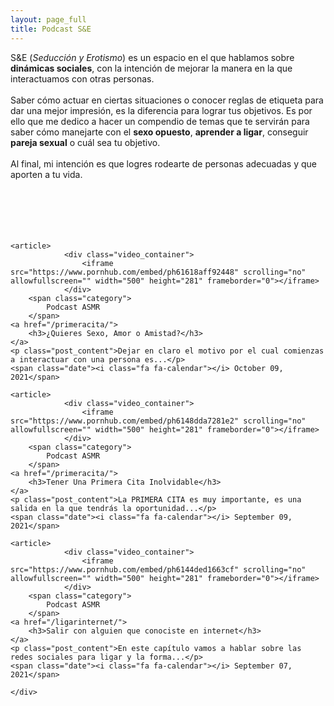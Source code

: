 ```yaml
---
layout: page_full
title: Podcast S&E
---
```

S&E (*Seducción y Erotismo*) es un espacio en el que hablamos sobre **dinámicas sociales**, con la intención de mejorar la manera en la que interactuamos con otras personas.
<br><br> 
Saber cómo actuar en ciertas situaciones o conocer reglas de etiqueta para dar una mejor impresión, es la diferencia para lograr tus objetivos. Es por ello que me dedico a hacer un compendio de temas que te servirán para saber cómo manejarte con el **sexo opuesto**, **aprender a ligar**, conseguir **pareja sexual** o cuál sea tu objetivo.
<br><br> 
Al final, mi intención es que logres rodearte de personas adecuadas y que aporten a tu vida.
<br> 
<br>
<br> 
<br>
<br> 
<br> 
<div class="articles">
    
    <article>
                <div class="video_container">
                    <iframe src="https://www.pornhub.com/embed/ph61618aff92448" scrolling="no" allowfullscreen="" width="500" height="281" frameborder="0"></iframe>
                </div>
        <span class="category">
            Podcast ASMR
        </span>
    <a href="/primeracita/">
        <h3>¿Quieres Sexo, Amor o Amistad?</h3>
    </a>
    <p class="post_content">Dejar en claro el motivo por el cual comienzas a interactuar con una persona es...</p>
    <span class="date"><i class="fa fa-calendar"></i> October 09, 2021</span>
</article>
    
    
    <article>
                <div class="video_container">
                    <iframe src="https://www.pornhub.com/embed/ph6148dda7281e2" scrolling="no" allowfullscreen="" width="500" height="281" frameborder="0"></iframe>
                </div>
        <span class="category">
            Podcast ASMR
        </span>
    <a href="/primeracita/">
        <h3>Tener Una Primera Cita Inolvidable</h3>
    </a>
    <p class="post_content">La PRIMERA CITA es muy importante, es una salida en la que tendrás la oportunidad...</p>
    <span class="date"><i class="fa fa-calendar"></i> September 09, 2021</span>
</article>


    <article>
                <div class="video_container">
                    <iframe src="https://www.pornhub.com/embed/ph6144ded1663cf" scrolling="no" allowfullscreen="" width="500" height="281" frameborder="0"></iframe>
                </div>
        <span class="category">
            Podcast ASMR
        </span>
    <a href="/ligarinternet/">
        <h3>Salir con alguien que conociste en internet</h3>
    </a>
    <p class="post_content">En este capítulo vamos a hablar sobre las redes sociales para ligar y la forma...</p>
    <span class="date"><i class="fa fa-calendar"></i> September 07, 2021</span>
</article>
  
        
    </div>


                

